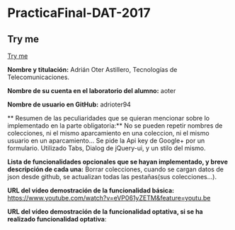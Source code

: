 # PracticaFinal-DAT-2017

## Try me

[Try me](https://adrioter94.github.io/PracticaFinal-DAT-2017/index.html)

**Nombre y titulación:** Adrián Oter Astillero, Tecnologías de Telecomunicaciones.

**Nombre de su cuenta en el laboratorio del alumno:** aoter

**Nombre de usuario en GitHub:** adrioter94

** Resumen de las peculiaridades que se quieran mencionar sobre lo implementado en la parte obligatoria:** No se pueden repetir nombres de colecciones, ni el mismo aparcamiento en una coleccion, ni el mismo usuario en un aparcamiento... Se pide la Api key de Google+ por un formulario. Utilizado Tabs, Dialog de jQuery-ui, y un stilo del mismo.

**Lista de funcionalidades opcionales que se hayan implementado, y breve descripción de cada una:** Borrar colecciones, cuando se cargan datos de json desde github, se actualizan todas las pestañas(sus colecciones...).

**URL del vı́deo demostración de la funcionalidad básica:** https://www.youtube.com/watch?v=eVP061yZETM&feature=youtu.be

**URL del vı́deo demostración de la funcionalidad optativa, si se ha realizado funcionalidad optativa**:
